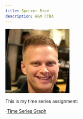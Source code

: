 ```yaml
---
title: Spencer Rice
description: W&M CTBA
---
```


![Photo](/pics/img_651.jpg)

This is my time series assignment:

-[Time Series Graph](/TimeSeries/index.md)
